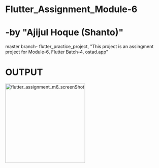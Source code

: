 # Flutter_Assignment_Module-6
# -by "Ajijul Hoque (Shanto)"
master branch- flutter_practice_project, 
"This project is an assingment project for Module-6, Flutter Batch-4, ostad.app"
# OUTPUT

<img width="251" alt="flutter_assignment_m6_screenShot" src="https://github.com/mastershanto/flutter_practice_project/assets/57057476/61dd24c1-0b14-4141-8b43-ffee480140d1">
